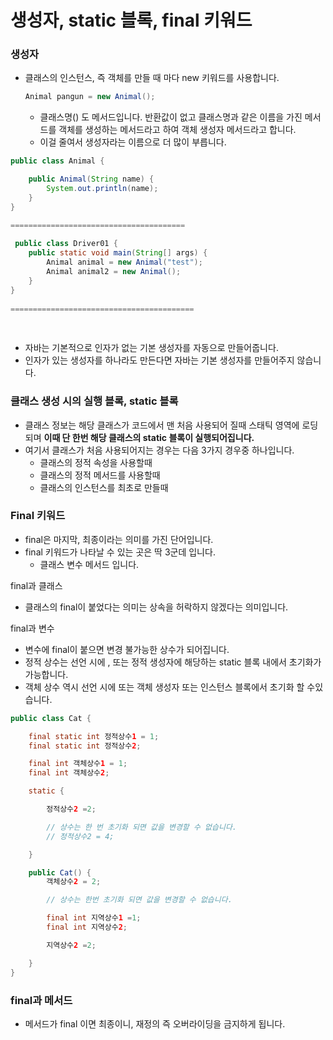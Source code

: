# 생성자, static 블록, final 키워드

### 생성자

- 클래스의 인스턴스, 즉 객체를 만들 때 마다 new 키워드를 사용합니다.

  ``` java
  Animal pangun = new Animal();
  ```

  - 클래스명() 도 메서드입니다. 반환값이 없고 클래스명과 같은 이름을 가진 메서드를 객체를 생성하는 메서드라고 하여 객체 생성자 메서드라고 합니다.
  - 이걸 줄여서 생성자라는 이름으로 더 많이 부릅니다.



``` java
public class Animal {

	public Animal(String name) {
		System.out.println(name);
	}
}

=======================================
    
 public class Driver01 {
	public static void main(String[] args) {
		Animal animal = new Animal("test");
		Animal animal2 = new Animal();
	}
}
    
=========================================  
    
    
```



- 자바는 기본적으로 인자가 없는 기본 생성자를 자동으로 만들어줍니다.
- 인자가 있는 생성자를 하나라도 만든다면 자바는 기본 생성자를 만들어주지 않습니다.



### 클래스 생성 시의 실행 블록, static 블록

- 클래스 정보는 해당 클래스가 코드에서 맨 처음 사용되어 질때 스태틱 영역에 로딩되며 **이때 단 한번 해당 클래스의 static 블록이 실행되어집니다.**
- 여기서 클래스가 처음 사용되어지는 경우는 다음 3가지 경우중 하나입니다.
  - 클래스의 정적 속성을 사용할때
  - 클래스의 정적 메서드를 사용할때
  - 클래스의 인스턴스를 최초로 만들때





### Final 키워드

- final은 마지막, 최종이라는 의미를 가진 단어입니다.
- final 키워드가 나타날 수 있는 곳은 딱 3군데 입니다. 
  - 클래스 변수 메서드 입니다.



final과 클래스

- 클래스의 final이 붙었다는 의미는 상속을 허락하지 않겠다는 의미입니다.



final과 변수 

- 변수에  final이 붙으면 변경 불가능한 상수가 되어집니다.
- 정적 상수는 선언 시에 , 또는 정적 생성자에 해당하는 static 블록 내에서 초기화가 가능합니다.
- 객체 상수 역시 선언 시에 또는 객체 생성자 또는 인스턴스 블록에서 초기화 할 수있습니다.

``` java
public class Cat {

	final static int 정적상수1 = 1;
	final static int 정적상수2;

	final int 객체상수1 = 1;
	final int 객체상수2;

	static {

		정적상수2 =2;

		// 상수는 한 번 초기화 되면 값을 변경할 수 없습니다.
		// 정적상수2 = 4;

	}

	public Cat() {
		객체상수2 = 2;

		// 상수는 한번 초기화 되면 값을 변경할 수 없습니다.

		final int 지역상수1 =1;
		final int 지역상수2;

		지역상수2 =2;

	}
}

```



### final과 메서드 

- 메서드가 final 이면 최종이니, 재정의 즉 오버라이딩을 금지하게 됩니다.









